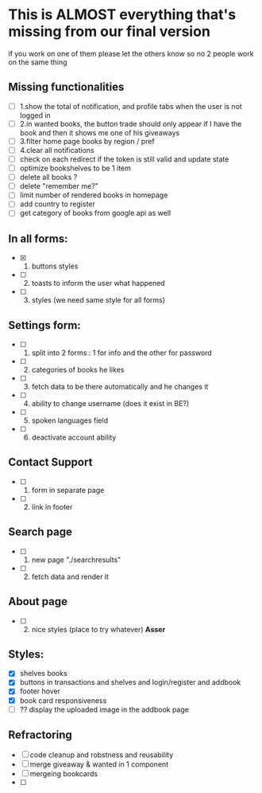 # This is ALMOST everything that's missing from our final version 
if you work on one of them please let the others know so no 2 people work on the same thing

## Missing functionalities
- [ ] 1.show the total of notification, and profile tabs when the user is not logged in
- [ ] 2.in wanted books, the button trade should only appear if I have the book and then it shows me one of his giveaways
- [ ] 3.filter home page books by region / pref
- [ ] 4.clear all notifications 
- [ ] check on each redirect if the token is still valid and update state 
- [ ] optimize bookshelves to be 1 item
- [ ] delete all books ?
- [ ] delete "remember me?"
- [ ] limit number of rendered books in homepage 
- [ ] add country to register 
- [ ] get category of books from google api as well

## In all forms:
- [x] 1. buttons styles
- [ ] 2. toasts to inform the user what happened
- [ ] 3. styles (we need same style for all forms)

## Settings form: 
- [ ] 1. split into 2 forms : 1 for info and the other for password
- [ ] 2. categories of books he likes
- [ ] 3. fetch data to be there automatically and he changes it
- [ ] 4. ability to change username (does it exist in BE?)
- [ ] 5. spoken languages field 
- [ ] 6. deactivate account ability 
  
## Contact Support 
- [ ] 1. form in separate page 
- [ ] 2. link in footer 

## Search page
- [ ] 1. new page "./searchresults"
- [ ] 2. fetch data and render it 

## About page
- [ ] 2. nice styles (place to try whatever) **Asser**

## Styles: 
- [x] shelves books 
- [x] buttons in transactions and shelves and login/register and addbook 
- [x] footer hover 
- [x] book card responsiveness 
- [ ] ?? display the uploaded image in the addbook page

## Refractoring
- [ ] code cleanup and robstness and reusability
- [ ] merge giveaway & wanted in 1 component 
- [ ] mergeing bookcards 
- [ ] 